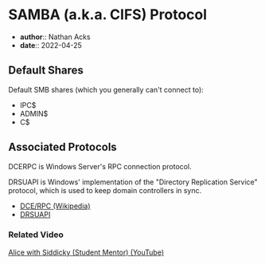 # SAMBA (a.k.a. CIFS) Protocol

* **author**:: Nathan Acks
* **date**:: 2022-04-25

## Default Shares

Default SMB shares (which you generally can't connect to):

* IPC$
* ADMIN$
* C$

## Associated Protocols

DCERPC is Windows Server's RPC connection protocol.

DRSUAPI is Windows' implementation of the "Directory Replication Service" protocol, which is used to keep domain controllers in sync.

* [DCE/RPC (Wikipedia)](https://en.wikipedia.org/wiki/DCE/RPC)
* [DRSUAPI](https://wiki.samba.org/index.php/DRSUAPI)

### Related Video

[Alice with Siddicky (Student Mentor) (YouTube)](https://www.youtube.com/watch?v=Zma6Mk5bEI8)
